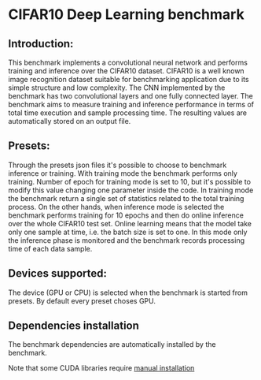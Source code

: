 # CIFAR10 Deep Learning benchmark

## Introduction:

This benchmark implements a convolutional neural network and performs training and inference over the CIFAR10 dataset.
CIFAR10 is a well known image recognition dataset suitable for benchmarking application due to its simple structure and low complexity. The CNN implemented by the benchmark has two convolutional layers and one fully connected layer.
The benchmark aims to measure training and inference performance in terms of total time execution and sample processing time. The resulting values are automatically stored on an output file. 

## Presets:

Through the presets json files it's possible to choose to benchmark inference or training. 
With training mode the benchmark performs only training. Number of epoch for training mode is set to 10, but it's possible to modify this value changing one parameter inside the code. In training mode the benchmark return a single set of statistics related to the total training process.
On the other hands, when inference mode is selected the benchmark performs training for 10 epochs and then do online inference over the whole CIFAR10 test set. Online learning means that the model take only one sample at time, i.e. the batch size is set to one. In this mode only the inference phase is monitored and the benchmark records processing time of each data sample.

## Devices supported:

The device (GPU or CPU) is selected when the benchmark is started from presets. By default every preset choses GPU.

## Dependencies installation

The benchmark dependencies are automatically installed by the benchmark. 

Note that some CUDA libraries require [manual installation](../../README.md#requirements)
